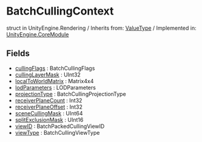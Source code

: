# BatchCullingContext
struct in UnityEngine.Rendering
 / Inherits from: <a href="https://docs.unity3d.com/6000.0/Documentation/ScriptReference/ValueType.html" target="_blank">ValueType</a> / Implemented in: <a href="https://docs.unity3d.com/6000.0/Documentation/ScriptReference/UnityEngine.CoreModule.html" target="_blank">UnityEngine.CoreModule</a>
## Fields
- <a href="https://docs.unity3d.com/6000.0/Documentation/ScriptReference/BatchCullingContext-cullingFlags.html" target="_blank">cullingFlags</a> : BatchCullingFlags
- <a href="https://docs.unity3d.com/6000.0/Documentation/ScriptReference/BatchCullingContext-cullingLayerMask.html" target="_blank">cullingLayerMask</a> : UInt32
- <a href="https://docs.unity3d.com/6000.0/Documentation/ScriptReference/BatchCullingContext-localToWorldMatrix.html" target="_blank">localToWorldMatrix</a> : Matrix4x4
- <a href="https://docs.unity3d.com/6000.0/Documentation/ScriptReference/BatchCullingContext-lodParameters.html" target="_blank">lodParameters</a> : LODParameters
- <a href="https://docs.unity3d.com/6000.0/Documentation/ScriptReference/BatchCullingContext-projectionType.html" target="_blank">projectionType</a> : BatchCullingProjectionType
- <a href="https://docs.unity3d.com/6000.0/Documentation/ScriptReference/BatchCullingContext-receiverPlaneCount.html" target="_blank">receiverPlaneCount</a> : Int32
- <a href="https://docs.unity3d.com/6000.0/Documentation/ScriptReference/BatchCullingContext-receiverPlaneOffset.html" target="_blank">receiverPlaneOffset</a> : Int32
- <a href="https://docs.unity3d.com/6000.0/Documentation/ScriptReference/BatchCullingContext-sceneCullingMask.html" target="_blank">sceneCullingMask</a> : UInt64
- <a href="https://docs.unity3d.com/6000.0/Documentation/ScriptReference/BatchCullingContext-splitExclusionMask.html" target="_blank">splitExclusionMask</a> : UInt16
- <a href="https://docs.unity3d.com/6000.0/Documentation/ScriptReference/BatchCullingContext-viewID.html" target="_blank">viewID</a> : BatchPackedCullingViewID
- <a href="https://docs.unity3d.com/6000.0/Documentation/ScriptReference/BatchCullingContext-viewType.html" target="_blank">viewType</a> : BatchCullingViewType
